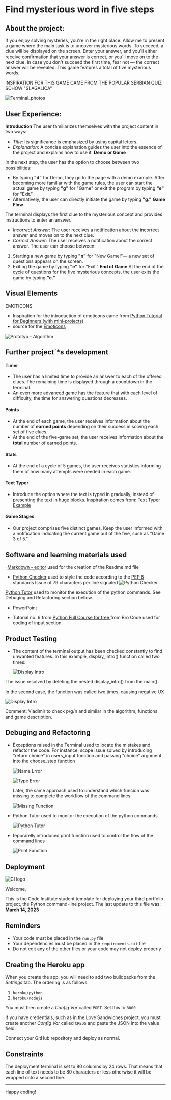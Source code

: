 # Find mysterious word in five steps

## About the project:
If you enjoy solving mysteries, you're in the right place. Allow me to present a game where the main task is to uncover mysterious words. To succeed, a clue will be displayed on the screen. Enter your answer, and you'll either receive confirmation that your answer is correct, or you'll move on to the next clue. In case you don't succeed the first time, fear not — the correct answer will be revealed.
This game features a total of five mysterious words.

INSPIRATION FOR THIS GAME CAME FROM THE POPULAR SERBIAN QUIZ SCHOW "SLAGALICA"

![Terminal_photos](/assets/images/terminal_1.png)

## User Experience:
**Introduction**
The user familiarizes themselves with the project content in two ways:
- *Title:* Its significance is emphasized by using capital letters.
-  *Explanation*: A concise explanation guides the user into the essence of the project and explains how to use it.
**Demo or Game**

In the next step, the user has the option to choose between two possibilities:
- By typing **"d"** for Demo, they go to the page with a demo example. After becoming more familiar with the game rules, the user can start the actual game by typing **"g"** for "Game" or exit the program by typing **"e"** for "Exit."
- Alternatively, the user can directly initiate the game by typing **"g."**
**Game Flow**

The terminal displays the first clue to the mysterious concept and provides instructions to enter an answer.
- *Incorrect Answer:* The user receives a notification about the  incorrect answer and moves on to the next clue.
- *Correct Answer:* The user receives a notification about the correct answer.
The user can choose between:
1. Starting a new game by typing **"n"** for "New Game!"— a new set of questions appears on the screen.
2. Exiting the game by typing **"e"** for "Exit."
**End of Game**
At the end of the cycle of questions for the five mysterious concepts, the user exits the game by typing **"e."**

## Visual Elements
EMOTICONS
 - Inspiration for the introduction of emoticons came from [Python Tutorial for Beginners (with mini-projects)](https://www.youtube.com/watch?v=qwAFL1597eM "Python Tutorial for Beginners (with mini-projects)")
 - source for the [Emoticons](https://beta.emojipedia.org/ "Emoticons")

![Prototyp - Algorithm](/assets/images/algorithm.png)

## Further project´\*s development

#### Timer
- The user has a limited time to provide an answer to each of the offered clues. The remaining time is displayed through a countdown in the terminal.
- An even more advanced game has the feature that with each level of difficulty, the time for answering questions decreases.

#### Points
- At the end of each game, the user receives information about the number of **earned points** depending on their success in solving each set of five clues.
- At the end of the five-game set, the user receives information about the **total** number of earned points.

#### Stats
- At the end of a cycle of 5 games, the user receives statistics informing them of how many attempts were needed in each game.

#### Text Typer
- Introduce the option where the text is typed in gradually, instead of presenting the text in huge blocks. Inspiration comes from: [Text Typer Example](https://morgan-adventure-game-82970373e96f.herokuapp.com/)

#### Game Stages
- Our project comprises five distinct games. Keep the user informed with a notification indicating the current game out of the five, such as "Game 3 of 5."

## Software and learning materials used

-[Markdown - editor](https://markdown-editor.github.io/ "Markdown - editor") used for the creation of the Readme.md file

- [Python Checker](https://www.pythonchecker.com/ "Python Checker") used to style the code according to the [PEP 8](http:/https://peps.python.org/pep-0008// "PEP 8") standards
        Issue of 79 characters per line signaled
![Python Checker](/assets/images/pythonchecker.png)

[Python Tutor](https://pythontutor.com/render.html#mode=display "Python Tutor") used to monitor the execution of the python commands. See Debuging and Refactoring section bellow. 



- PowerPoint

- Tutorial no. 6 from [Python Full Course for free ](https://www.youtube.com/watch?v=XKHEtdqhLK8 "Python Full Course for free ") from Bro Code used for coding of input section.



## Product Testing

- The content of the terminal output has been checked constantly to find unwanted features. In this example, display_intro() function called two times:

   ![Display Intro](/assets/images/product_testing.PNG)

The issue resolved by deleting the nested display_intro() from the main().

   In the second case, the function was called two times, causing negative UX
   
   ![Display Intro](/assets/images/product_testing_2.PNG)

Comment: Vladimir to check p/g/n and similar in the algorithm, functions and game description.

## Debuging and Refactoring

- Exceptions raised in the Terminal used to locate the mistakes and refactor the code.
    For instance, scope issue solved by introducing "return choice" in users_input function and passing "choice" argument into the choose_step function

    
    ![Name Error](/assets/images/Name_Error.png)
    
    ![Type Error](/assets/images/Type_Error.png)

    Later, the same approach used to understand which funcion was missing to complete the workflow of the command lines

    ![Missing Function](/assets/images/name_error_click_g.PNG)

- Python Tutor used to monitor the execution of the python commands

    ![Python Tutor](/assets/images/python_tutor.PNG)

- teporarelly introduced print function used to control the flow of the command lines

     ![Print Function](/assets/images/using_print_function.PNG)

## Deployment


![CI logo](https://codeinstitute.s3.amazonaws.com/fullstack/ci_logo_small.png)

Welcome,

This is the Code Institute student template for deploying your third portfolio project, the Python command-line project. The last update to this file was: **March 14, 2023**

## Reminders

- Your code must be placed in the `run.py` file
- Your dependencies must be placed in the `requirements.txt` file
- Do not edit any of the other files or your code may not deploy properly

## Creating the Heroku app

When you create the app, you will need to add two buildpacks from the _Settings_ tab. The ordering is as follows:

1. `heroku/python`
2. `heroku/nodejs`

You must then create a _Config Var_ called `PORT`. Set this to `8000`

If you have credentials, such as in the Love Sandwiches project, you must create another _Config Var_ called `CREDS` and paste the JSON into the value field.

Connect your GitHub repository and deploy as normal.

## Constraints

The deployment terminal is set to 80 columns by 24 rows. That means that each line of text needs to be 80 characters or less otherwise it will be wrapped onto a second line.

---

Happy coding!
